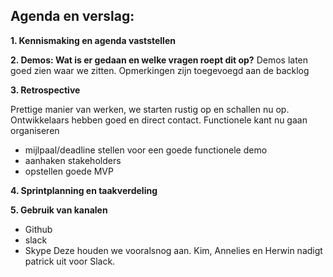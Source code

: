 ## Agenda en verslag:

**1. Kennismaking en agenda vaststellen**

**2. Demos: Wat is er gedaan en welke vragen roept dit op?**
Demos laten goed zien waar we zitten. Opmerkingen zijn toegevoegd aan de backlog

**3. Retrospective**

Prettige manier van werken, we starten rustig op en schallen nu op.
Ontwikkelaars hebben goed en direct contact. 
Functionele kant nu gaan organiseren
- mijlpaal/deadline stellen voor een goede functionele demo
- aanhaken stakeholders
- opstellen goede MVP


**4. Sprintplanning en taakverdeling**

**5. Gebruik van kanalen**
- Github
- slack
- Skype
Deze houden we vooralsnog aan. Kim, Annelies en Herwin nadigt patrick uit voor Slack.



